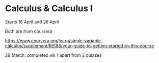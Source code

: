 # Calculus & Calculus I

Starts 16 April and 28 April

Both are from coursera

https://www.coursera.org/learn/single-variable-calculus/supplement/RtS88/your-guide-to-getting-started-in-this-course



29 March: completed wk 1 apart from 2 quizzes


